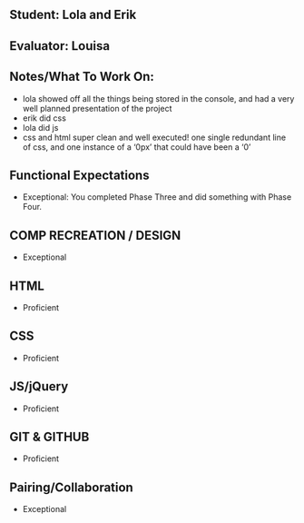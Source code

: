 ## Student: Lola and Erik
## Evaluator: Louisa
## Notes/What To Work On:

- lola showed off all the things being stored in the console, and had a very well planned presentation of the project
- erik did css
- lola did js
- css and html super clean and well executed! one single redundant line of css, and one instance of a ‘0px’ that could have been a ‘0’

## Functional Expectations

* Exceptional: You completed Phase Three and did something with Phase Four.

## COMP RECREATION / DESIGN

* Exceptional

## HTML

* Proficient

## CSS

* Proficient

## JS/jQuery

* Proficient

## GIT & GITHUB

* Proficient

## Pairing/Collaboration

* Exceptional
